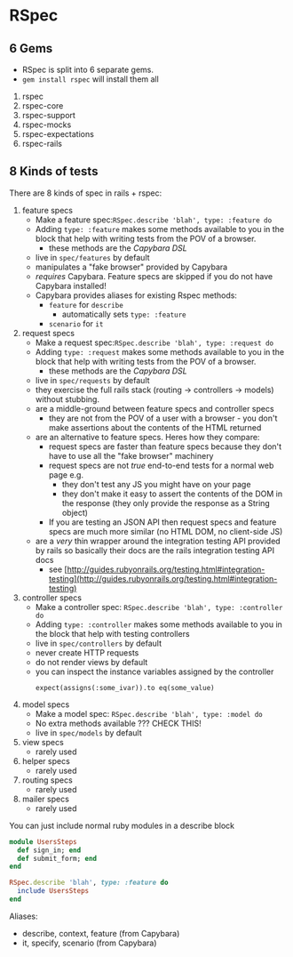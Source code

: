 # RSpec

## 6 Gems

* RSpec is split into 6 separate gems.
* `gem install rspec` will install them all


1. rspec
2. rspec-core
3. rspec-support
4. rspec-mocks
5. rspec-expectations
6. rspec-rails

## 8 Kinds of tests

There are 8 kinds of spec in rails + rspec:

1. feature specs
    * Make a feature spec:`RSpec.describe 'blah', type: :feature do`
    * Adding `type: :feature` makes some methods available to you in the block
      that help with writing tests from the POV of a browser.
        * these methods are the _Capybara DSL_
    * live in `spec/features` by default
    * manipulates a "fake browser" provided by Capybara
    * _requires_ Capybara. Feature specs are skipped if you do not have Capybara installed!
    * Capybara provides aliases for existing Rspec methods:
        * `feature` for `describe`
            * automatically sets `type: :feature`
        * `scenario` for `it`
2. request specs
    * Make a request spec:`RSpec.describe 'blah', type: :request do`
    * Adding `type: :request` makes some methods available to you in the block
      that help with writing tests from the POV of a browser.
        * these methods are the _Capybara DSL_
    * live in `spec/requests` by default
    * they exercise the full rails stack (routing -> controllers -> models) without stubbing.
    * are a middle-ground between feature specs and controller specs
        * they are not from the POV of a user with a browser - you don't make assertions about the contents of the HTML returned
    * are an alternative to feature specs. Heres how they compare:
        * request specs are faster than feature specs because they don't have
          to use all the "fake browser" machinery
        * request specs are not _true_ end-to-end tests for a normal web page e.g.
            * they don't test any JS you might have on your page
            * they don't make it easy to assert the contents of the DOM in the
              response (they only provide the response as a String object)
        * If you are testing an JSON API then request specs and feature specs
          are much more similar (no HTML DOM, no client-side JS)
    * are a _very_ thin wrapper around the integration testing API provided by
      rails so basically their docs are the rails integration testing API docs
      - see [http://guides.rubyonrails.org/testing.html#integration-testing](http://guides.rubyonrails.org/testing.html#integration-testing)
3. controller specs
    * Make a controller spec: `RSpec.describe 'blah', type: :controller do`
    * Adding `type: :controller` makes some methods available to you in the block
      that help with testing controllers
    * live in `spec/controllers` by default
    * never create HTTP requests
    * do not render views by default
    * you can inspect the instance variables assigned by the controller
      ```
      expect(assigns(:some_ivar)).to eq(some_value)
      ```
4. model specs
    * Make a model spec: `RSpec.describe 'blah', type: :model do`
    * No extra methods available ??? CHECK THIS!
    * live in `spec/models` by default
5. view specs
    * rarely used
6. helper specs
    * rarely used
7. routing specs
    * rarely used
8. mailer specs
    * rarely used


You can just include normal ruby modules in a describe block

```ruby
module UsersSteps
  def sign_in; end
  def submit_form; end
end

RSpec.describe 'blah', type: :feature do
  include UsersSteps
end
```

Aliases:
* describe, context, feature (from Capybara)
* it, specify, scenario (from Capybara)

